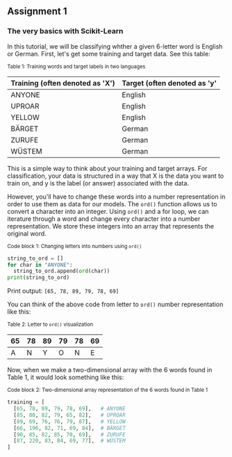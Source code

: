 ## Assignment 1
### The very basics with Scikit-Learn

In this tutorial, we will be classifying whther a given 6-letter word is English or German. First, let's get some training and target data. See this table:


<sub> Table 1: Training words and target labels in two languages </sub>

| Training (often denoted as 'X') | Target (often denoted as 'y' |
| ---- | ---- |
|ANYONE|English|
|UPROAR|English|
|YELLOW|English|
|BÄRGET|German|
|ZURUFE|German|
|WÜSTEM|German|

This is a simple way to think about your training and target arrays. For classification, your data is structured in a way that X is the data you want to train on, and y is the label (or answer) associated with the data.

However, you'll have to change these words into a number representation in order to use them as data for our models. The ```ord()``` function allows us to convert a character into an integer. Using ```ord()``` and a for loop, we can iterature through a word and change every character into a number representation. We store these integers into an array that represents the original word.

<sub> Code block 1: Changing letters into numbers using ```ord()``` </sub>

```python
string_to_ord = []
for char in "ANYONE":
  string_to_ord.append(ord(char))
print(string_to_ord)
```
Print output:
```[65, 78, 89, 79, 78, 69]```

You can think of the above code from letter to ```ord()``` number representation like this:

<sub> Table 2: Letter to ```ord()``` visualization </sub>

|65|78|89|79|78|69|
|---|---|---|---|---|---|
|A|N|Y|O|N|E|

Now, when we make a two-dimensional array with the 6 words found in Table 1, it would look something like this:

<sub> Code block 2: Two-dimensional array representation of the 6 words found in Table 1 </sub>

```python
training = [
  [65, 78, 89, 79, 78, 69],   # ANYONE
  [85, 80, 82, 79, 65, 82],   # UPROAR
  [89, 69, 76, 76, 79, 87],   # YELLOW
  [66, 196, 82, 71, 69, 84],  # BÄRGET
  [90, 85, 82, 85, 70, 69],   # ZURUFE
  [87, 220, 83, 84, 69, 77],  # WÜSTEM
]
```

  
